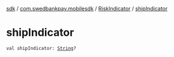 [sdk](../../index.md) / [com.swedbankpay.mobilesdk](../index.md) / [RiskIndicator](index.md) / [shipIndicator](./ship-indicator.md)

# shipIndicator

`val shipIndicator: `[`String`](https://kotlinlang.org/api/latest/jvm/stdlib/kotlin/-string/index.html)`?`
